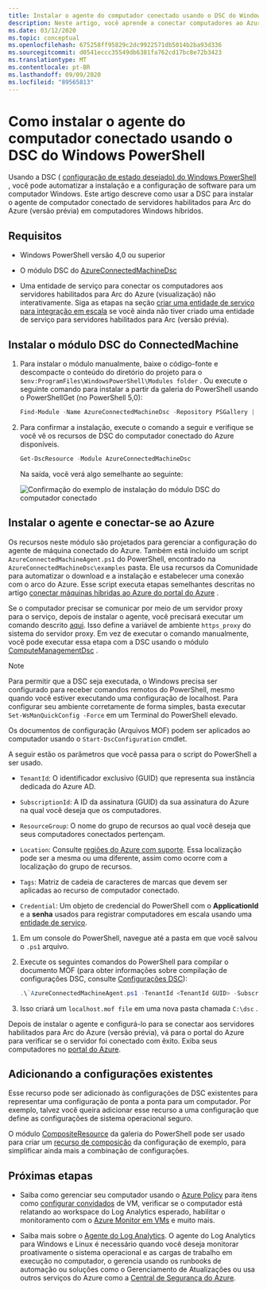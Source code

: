 ```yaml
---
title: Instalar o agente do computador conectado usando o DSC do Windows PowerShell
description: Neste artigo, você aprende a conectar computadores ao Azure usando os servidores habilitados para Arc do Azure (versão prévia) usando o DSC do Windows PowerShell.
ms.date: 03/12/2020
ms.topic: conceptual
ms.openlocfilehash: 675258ff95829c2dc9922571db5014b2ba93d336
ms.sourcegitcommit: d0541eccc35549db6381fa762cd17bc8e72b3423
ms.translationtype: MT
ms.contentlocale: pt-BR
ms.lasthandoff: 09/09/2020
ms.locfileid: "89565813"
---
```

# <a name="how-to-install-the-connected-machine-agent-using-windows-powershell-dsc"></a>Como instalar o agente do computador conectado usando o DSC do Windows PowerShell

Usando a DSC ( [configuração de estado desejado) do Windows PowerShell](/powershell/scripting/dsc/getting-started/winGettingStarted?view=powershell-7) , você pode automatizar a instalação e a configuração de software para um computador Windows. Este artigo descreve como usar a DSC para instalar o agente de computador conectado de servidores habilitados para Arc do Azure (versão prévia) em computadores Windows híbridos.

## <a name="requirements"></a>Requisitos

- Windows PowerShell versão 4,0 ou superior

- O módulo DSC do [AzureConnectedMachineDsc](https://www.powershellgallery.com/packages/AzureConnectedMachineDsc/1.0.1.0)

- Uma entidade de serviço para conectar os computadores aos servidores habilitados para Arc do Azure (visualização) não interativamente. Siga as etapas na seção [criar uma entidade de serviço para integração em escala](onboard-service-principal.md#create-a-service-principal-for-onboarding-at-scale) se você ainda não tiver criado uma entidade de serviço para servidores habilitados para Arc (versão prévia).

## <a name="install-the-connectedmachine-dsc-module"></a>Instalar o módulo DSC do ConnectedMachine

1. Para instalar o módulo manualmente, baixe o código-fonte e descompacte o conteúdo do diretório do projeto para o `$env:ProgramFiles\WindowsPowerShell\Modules folder` . Ou execute o seguinte comando para instalar a partir da galeria do PowerShell usando o PowerShellGet (no PowerShell 5,0):

    ```powershell
    Find-Module -Name AzureConnectedMachineDsc -Repository PSGallery | Install-Module
    ```

2. Para confirmar a instalação, execute o comando a seguir e verifique se você vê os recursos de DSC do computador conectado do Azure disponíveis.

    ```powershell
    Get-DscResource -Module AzureConnectedMachineDsc
    ```

   Na saída, você verá algo semelhante ao seguinte:

   ![Confirmação do exemplo de instalação do módulo DSC do computador conectado](./media/onboard-dsc/confirm-module-installation.png)

## <a name="install-the-agent-and-connect-to-azure"></a>Instalar o agente e conectar-se ao Azure

Os recursos neste módulo são projetados para gerenciar a configuração do agente de máquina conectado do Azure. Também está incluído um script `AzureConnectedMachineAgent.ps1` do PowerShell, encontrado na `AzureConnectedMachineDsc\examples` pasta. Ele usa recursos da Comunidade para automatizar o download e a instalação e estabelecer uma conexão com o arco do Azure. Esse script executa etapas semelhantes descritas no artigo [conectar máquinas híbridas ao Azure do portal do Azure](onboard-portal.md) .

Se o computador precisar se comunicar por meio de um servidor proxy para o serviço, depois de instalar o agente, você precisará executar um comando descrito [aqui](manage-agent.md#update-or-remove-proxy-settings). Isso define a variável de ambiente `https_proxy` do sistema do servidor proxy. Em vez de executar o comando manualmente, você pode executar essa etapa com a DSC usando o módulo [ComputeManagementDsc](https://www.powershellgallery.com/packages/ComputerManagementDsc/6.0.0.0) .

>[!NOTE]
>Para permitir que a DSC seja executada, o Windows precisa ser configurado para receber comandos remotos do PowerShell, mesmo quando você estiver executando uma configuração de localhost. Para configurar seu ambiente corretamente de forma simples, basta executar `Set-WsManQuickConfig -Force` em um Terminal do PowerShell elevado.
>

Os documentos de configuração (Arquivos MOF) podem ser aplicados ao computador usando o `Start-DscConfiguration` cmdlet.

A seguir estão os parâmetros que você passa para o script do PowerShell a ser usado.

- `TenantId`: O identificador exclusivo (GUID) que representa sua instância dedicada do Azure AD.

- `SubscriptionId`: A ID da assinatura (GUID) da sua assinatura do Azure na qual você deseja que os computadores.

- `ResourceGroup`: O nome do grupo de recursos ao qual você deseja que seus computadores conectados pertençam.

- `Location`: Consulte [regiões do Azure com suporte](overview.md#supported-regions). Essa localização pode ser a mesma ou uma diferente, assim como ocorre com a localização do grupo de recursos.

- `Tags`: Matriz de cadeia de caracteres de marcas que devem ser aplicadas ao recurso de computador conectado.

- `Credential`: Um objeto de credencial do PowerShell com o **ApplicationId** e a **senha** usados para registrar computadores em escala usando uma [entidade de serviço](onboard-service-principal.md). 

1. Em um console do PowerShell, navegue até a pasta em que você salvou o `.ps1` arquivo.

2. Execute os seguintes comandos do PowerShell para compilar o documento MOF (para obter informações sobre compilação de configurações DSC, consulte [Configurações DSC](/powershell/scripting/dsc/configurations/configurations?view=powershell-7)):

    ```powershell
    .\`AzureConnectedMachineAgent.ps1 -TenantId <TenantId GUID> -SubscriptionId <SubscriptionId GUID> -ResourceGroup '<ResourceGroupName>' -Location '<LocationName>' -Tags '<Tag>' -Credential <psCredential>
    ```

3. Isso criará um `localhost.mof file` em uma nova pasta chamada `C:\dsc` .

Depois de instalar o agente e configurá-lo para se conectar aos servidores habilitados para Arc do Azure (versão prévia), vá para o portal do Azure para verificar se o servidor foi conectado com êxito. Exiba seus computadores no [portal do Azure](https://aka.ms/hybridmachineportal).

## <a name="adding-to-existing-configurations"></a>Adicionando a configurações existentes

Esse recurso pode ser adicionado às configurações de DSC existentes para representar uma configuração de ponta a ponta para um computador. Por exemplo, talvez você queira adicionar esse recurso a uma configuração que define as configurações de sistema operacional seguro.

O módulo [CompositeResource](https://www.powershellgallery.com/packages/compositeresource/0.4.0) da galeria do PowerShell pode ser usado para criar um [recurso de composição](/powershell/scripting/dsc/resources/authoringResourceComposite?view=powershell-7) da configuração de exemplo, para simplificar ainda mais a combinação de configurações.

## <a name="next-steps"></a>Próximas etapas

- Saiba como gerenciar seu computador usando o [Azure Policy](../../governance/policy/overview.md) para itens como [configurar convidados](../../governance/policy/concepts/guest-configuration.md) de VM, verificar se o computador está relatando ao workspace do Log Analytics esperado, habilitar o monitoramento com o [Azure Monitor em VMs](../../azure-monitor/insights/vminsights-enable-policy.md) e muito mais.

- Saiba mais sobre o [Agente do Log Analytics](../../azure-monitor/platform/log-analytics-agent.md). O agente do Log Analytics para Windows e Linux é necessário quando você deseja monitorar proativamente o sistema operacional e as cargas de trabalho em execução no computador, o gerencia usando os runbooks de automação ou soluções como o Gerenciamento de Atualizações ou usa outros serviços do Azure como a [Central de Segurança do Azure](../../security-center/security-center-intro.md).
